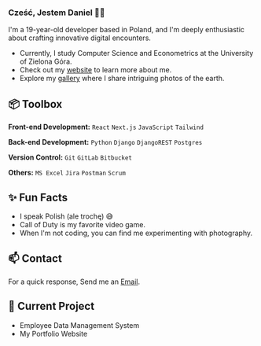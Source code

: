 
### Cześć, Jestem Daniel 👋🏼

I'm a 19-year-old developer based in Poland, and I'm deeply enthusiastic about crafting innovative digital encounters.

- Currently, I study Computer Science and Econometrics at the University of Zielona Góra.
- Check out my [website](https://www.heisdanielade.tech/) to learn more about me.
- Explore my [gallery](https://www.heisdanielade.tech/gallery/) where I share intriguing photos of the earth.
 
## 📦 Toolbox

**Front-end Development:** `React` `Next.js` `JavaScript` `Tailwind`

**Back-end Development:** `Python` `Django` `DjangoREST` `Postgres` 
 
**Version Control:** `Git` `GitLab` `Bitbucket`

**Others:** `MS Excel` `Jira` `Postman` `Scrum`
 
## ✨ Fun Facts 

- I speak Polish (ale trochę) 😅
- Call of Duty is my favorite video game.
- When I'm not coding, you can find me experimenting with photography.

## 📫 Contact

 For a quick response, Send me an [Email](mailto:danieladeofficial@gmail.com). 
 
## 🤖 Current Project
- Employee Data Management System
- My Portfolio Website

